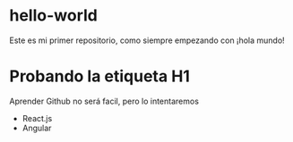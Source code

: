 # hello-world
Este es mi primer repositorio, como siempre empezando con ¡hola mundo!
<h1> Probando la etiqueta H1 </h1>
Aprender Github no será facil, pero lo intentaremos
<ul>
  <li>React.js
  <li>Angular
</ul>
